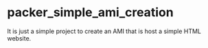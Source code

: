 # packer_simple_ami_creation

It is just a simple project to create an AMI that is host a simple HTML website.
